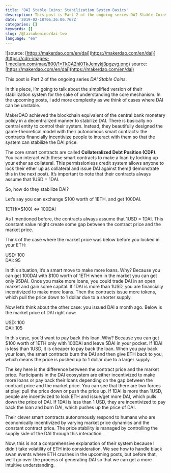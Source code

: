 ```yaml
---
title: 'DAI Stable Coins: Stabilization System Basics'
description: This post is Part 2 of the ongoing series DAI Stable Coins.
date: '2019-02-18T06:36:00.767Z'
categories: []
keywords: []
slug: /@taisukemino/dai-two
language: "en"
---
```


![source: [https://makerdao.com/en/dai](https://makerdao.com/en/dai)](https://cdn-images-1.medium.com/max/800/1*TkCA2hl0TkJemykj3pgzvg.png)
source: [https://makerdao.com/en/dai](https://makerdao.com/en/dai)

This post is Part 2 of the ongoing series _DAI Stable Coins_.

In this piece, I’m going to talk about the simplified version of their stabilization system for the sake of understanding the core mechanism. In the upcoming posts, I add more complexity as we think of cases where DAI can be unstable.

MakerDAO achieved the blockchain equivalent of the central bank monetary policy in a decentralized manner to stabilize DAI. There is basically no central entity to control their system. Instead, they beautifully designed the game-theoretical model with their autonomous smart contracts: the contracts financially incentivize people to interact with them so that the system can stabilize the DAI price.

The core smart contracts are called **Collateralized Debt Position (CDP)**. You can interact with these smart contracts to make a loan by locking up your ether as collateral. This permissionless credit system allows anyone to lock their ether up as collateral and issue DAI against them(I demonstrate this in the next post). It’s important to note that their contracts always assume that 1USD = 1DAI.

So, how do they stabilize DAI?

Let’s say you can exchange $100 worth of 1ETH, and get 100DAI.

1ETH(=$100) <=> 100DAI

As I mentioned before, the contracts always assume that 1USD = 1DAI. This constant value might create some gap between the contract price and the market price.

Think of the case where the market price was below before you locked in your ETH:

USD: 100  
DAI: 95

In this situation, it’s a smart move to make more loans. Why? Because you can get 100DAI with $100 worth of 1ETH when in the market you can get only 95DAI. Once you make more loans, you could trade DAI in an open market and gain some capital. If 1DAI is more than 1USD, you are financially incentivized to make more loans. Then the contracts issue more tokens, which pull the price down to 1 dollar due to a shorter supply.

Now let’s think about the other case: you issued DAI a month ago. Below is the market price of DAI right now:

USD: 100  
DAI: 105

In this case, you’d want to pay back this loan. Why? Because you can get $100 worth of 1ETH only with 100DAI and leave 5DAI in your pocket. If 1DAI is less than 1USD, it is cheaper to pay back the loan. When you pay back your loan, the smart contracts burn the DAI and then give ETH back to you, which means the price is pushed up to 1 dollar due to a larger supply.

The key here is the difference between the contract price and the market price. Participants in the DAI ecosystem are either incentivized to make more loans or pay back their loans depending on the gap between the contract price and the market price. You can see that there are two forces at play: pull the price down or push the price up. If 1DAI is more than 1USD, people are incentivized to lock ETH and issue/get more DAI, which pulls down the price of DAI. If 1DAI is less than 1 USD, they are incentivized to pay back the loan and burn DAI, which pushes up the price of DAI.

Their clever smart contracts autonomously respond to humans who are economically incentivized by varying market price dynamics and the constant contract price. The price stability is managed by controlling the supply side of the DAI through this interaction.

Now, this is not a comprehensive explanation of their system because I didn’t take volatility of ETH into consideration. We see how to handle black swan events where ETH crushes in the upcoming posts, but before that, we’ll go over the process of generating DAI so that we can get a more intuitive understanding.
